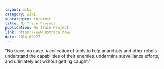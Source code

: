 ```yaml
---
layout: wiki
category: wiki
subcategory: internet
title: No Trace Project
publication: No Trace Project
link: https://www.notrace.how/
date: 2024-09-27
---
```


"No trace, no case. A collection of tools to help anarchists and other rebels understand the capabilities of their enemies, undermine surveillance efforts, and ultimately act without getting caught."
